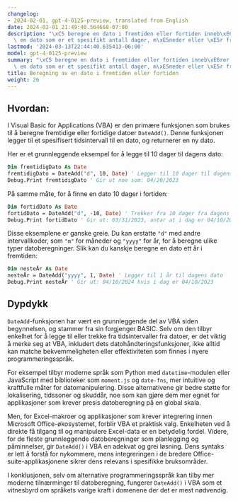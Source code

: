```yaml
---
changelog:
- 2024-02-01, gpt-4-0125-preview, translated from English
date: 2024-02-01 21:49:40.564668-07:00
description: "\xC5 beregne en dato i fremtiden eller fortiden inneb\xE6rer \xE5 bestemme\
  \ en dato som er et spesifikt antall dager, m\xE5neder eller \xE5r fra en gitt dato.\u2026"
lastmod: '2024-03-13T22:44:40.635413-06:00'
model: gpt-4-0125-preview
summary: "\xC5 beregne en dato i fremtiden eller fortiden inneb\xE6rer \xE5 bestemme\
  \ en dato som er et spesifikt antall dager, m\xE5neder eller \xE5r fra en gitt dato."
title: Beregning av en dato i fremtiden eller fortiden
weight: 26
---
```


## Hvordan:
I Visual Basic for Applications (VBA) er den primære funksjonen som brukes til å beregne fremtidige eller fortidige datoer `DateAdd()`. Denne funksjonen legger til et spesifisert tidsintervall til en dato, og returnerer en ny dato.

Her er et grunnleggende eksempel for å legge til 10 dager til dagens dato:

```vb
Dim fremtidigDato As Date
fremtidigDato = DateAdd("d", 10, Date) ' Legger til 10 dager til dagens dato
Debug.Print fremtidigDato ' Gir ut noe som: 04/20/2023
```

På samme måte, for å finne en dato 10 dager i fortiden:

```vb
Dim fortidDato As Date
fortidDato = DateAdd("d", -10, Date) ' Trekker fra 10 dager fra dagens dato
Debug.Print fortidDato ' Gir ut: 03/31/2023, antar at i dag er 04/10/2023
```

Disse eksemplene er ganske greie. Du kan erstatte `"d"` med andre intervallkoder, som `"m"` for måneder og `"yyyy"` for år, for å beregne ulike typer datoberegninger. Slik kan du kanskje beregne en dato ett år i fremtiden:

```vb
Dim nesteÅr As Date
nesteÅr = DateAdd("yyyy", 1, Date) ' Legger til 1 år til dagens dato
Debug.Print nesteÅr ' Gir ut: 04/10/2024 hvis i dag er 04/10/2023
```

## Dypdykk
`DateAdd`-funksjonen har vært en grunnleggende del av VBA siden begynnelsen, og stammer fra sin forgjenger BASIC. Selv om den tilbyr enkelhet for å legge til eller trekke fra tidsintervaller fra datoer, er det viktig å merke seg at VBA, inkludert dets datohåndteringsfunksjoner, ikke alltid kan matche bekvemmeligheten eller effektiviteten som finnes i nyere programmeringsspråk.

For eksempel tilbyr moderne språk som Python med `datetime`-modulen eller JavaScript med biblioteker som `moment.js` og `date-fns`, mer intuitive og kraftfulle måter for datomanipulering. Disse alternativene gir bedre støtte for lokalisering, tidssoner og skuddår, noe som kan gjøre dem mer egnet for applikasjoner som krever presis datoberegning på en global skala.

Men, for Excel-makroer og applikasjoner som krever integrering innen Microsoft Office-økosystemet, forblir VBA et praktisk valg. Enkelheten ved å direkte få tilgang til og manipulere Excel-data er en betydelig fordel. Videre, for de fleste grunnleggende datoberegninger som planlegging og påminnelser, gir `DateAdd()` i VBA en adekvat og grei løsning. Dens syntaks er lett å forstå for nykommere, mens integreringen i de bredere Office-suite-applikasjonene sikrer dens relevans i spesifikke bruksområder.

I konklusjonen, selv om alternative programmeringsspråk kan tilby mer moderne tilnærminger til datoberegning, fungerer `DateAdd()` i VBA som et vitnesbyrd om språkets varige kraft i domenene der det er mest nødvendig.
